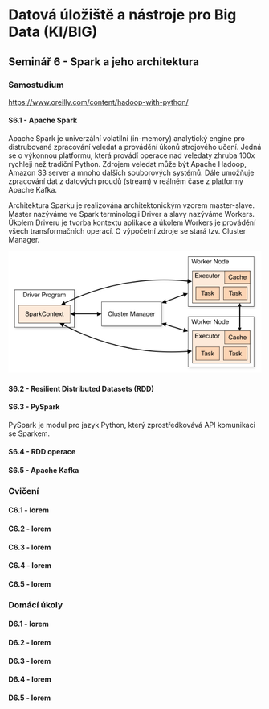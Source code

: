 # Datová úložiště a nástroje pro Big Data (KI/BIG)

## Seminář 6 - Spark a jeho architektura

### Samostudium

https://www.oreilly.com/content/hadoop-with-python/


#### S6.1 - Apache Spark

Apache Spark je univerzální volatilní (in-memory) analytický engine pro distrubované zpracování veledat a provádění úkonů strojového učení. Jedná se o výkonnou platformu, která provádí operace nad veledaty zhruba 100x rychleji než tradiční Python. Zdrojem veledat může být Apache Hadoop, Amazon S3 server a mnoho dalších souborových systémů. Dále umožňuje zpracování dat z datových proudů (stream) v reálném čase z platformy Apache Kafka.

Architektura Sparku je realizována architektonickým vzorem master-slave. Master nazýváme ve Spark terminologii Driver a slavy nazýváme Workers. Úkolem Driveru je tvorba kontextu aplikace a úkolem Workers je provádění všech transformačních operací. O výpočetní zdroje se stará tzv. Cluster Manager.

<img src="cluster-overview.png" alt="Architecture Apache Spark klastru" />

#### S6.2 - Resilient Distributed Datasets (RDD)

#### S6.3 - PySpark

PySpark je modul pro jazyk Python, který zprostředkovává API komunikaci se Sparkem.

#### S6.4 - RDD operace

#### S6.5 - Apache Kafka

### Cvičení

#### C6.1 - lorem

#### C6.2 - lorem

#### C6.3 - lorem

#### C6.4 - lorem

#### C6.5 - lorem

### Domácí úkoly

#### D6.1 - lorem

#### D6.2 - lorem

#### D6.3 - lorem

#### D6.4 - lorem

#### D6.5 - lorem
